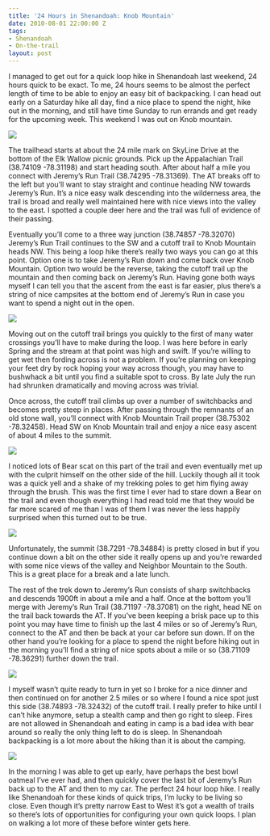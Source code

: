 ```yaml
---
title: '24 Hours in Shenandoah: Knob Mountain'
date: 2010-08-01 22:00:00 Z
tags:
- Shenandoah
- On-the-trail
layout: post
---
```

I managed to get out for a quick loop hike in Shenandoah last weekend, 24 hours quick to be exact. To me, 24 hours seems to be almost the perfect length of time to be able to enjoy an easy bit of backpacking. I can head out early on a Saturday hike all day, find a nice place to spend the night, hike out in the morning, and still have time Sunday to run errands and get ready for the upcoming week. This weekend I was out on Knob mountain.

<img src='/images/knob.jpg' >

The trailhead starts at about the 24 mile mark on SkyLine Drive at the bottom of the Elk Wallow picnic grounds. Pick up the Appalachian Trail (38.74109 -78.31198) and start heading south. After about half a mile you connect with Jeremy’s Run Trail (38.74295 -78.31369). The AT breaks off to the left but you’ll want to stay straight and continue heading NW towards Jeremy’s Run. It’s a nice easy walk descending into the wilderness area, the trail is broad and really well maintained here with nice views into the valley to the east. I spotted a couple deer here and the trail was full of evidence of their passing.

<!--more-->

Eventually you’ll come to a three way junction (38.74857 -78.32070) Jeremy’s Run Trail continues to the SW and a cutoff trail to Knob Mountain heads NW. This being a loop hike there’s really two ways you can go at this point. Option one is to take Jeremy’s Run down and come back over Knob Mountain. Option two would be the reverse, taking the cutoff trail up the mountain and then coming back on Jeremy’s Run. Having gone both ways myself I can tell you that the ascent from the east is far easier, plus there’s a string of nice campsites at the bottom end of Jeremy’s Run in case you want to spend a night out in the open.

<img src='/images/knobrun.jpg' >

Moving out on the cutoff trail brings you quickly to the first of many water crossings you’ll have to make during the loop. I was here before in early Spring and the stream at that point was high and swift. If you’re willing to get wet then fording across is not a problem. If you’re planning on keeping your feet dry by rock hoping your way across though, you may have to bushwhack a bit until you find a suitable spot to cross. By late July the run had shrunken dramatically and moving across was trivial.

Once across, the cutoff trail climbs up over a number of switchbacks and becomes pretty steep in places. After passing through the remnants of an old stone wall, you’ll connect with Knob Mountain Trail proper (38.75302 -78.32458). Head SW on Knob Mountain trail and enjoy a nice easy ascent of about 4 miles to the summit.

<img src='/images/knobwall.jpg' >

I noticed lots of Bear scat on this part of the trail and even eventually met up with the culprit himself on the other side of the hill. Luckily though all it took was a quick yell and a shake of my trekking poles to get him flying away through the brush. This was the first time I ever had to stare down a Bear on the trail and even though everything I had read told me that they would be far more scared of me than I was of them I was never the less happily surprised when this turned out to be true.

<img src='/images/knobneighbor.jpg' >

Unfortunately, the summit (38.7291 -78.34884) is pretty closed in but if you continue down a bit on the other side it really opens up and you’re rewarded with some nice views of the valley and Neighbor Mountain to the South. This is a great place for a break and a late lunch.

The rest of the trek down to Jeremy’s Run consists of sharp switchbacks and descends 1900ft in about a mile and a half. Once at the bottom you’ll merge with Jeremy’s Run Trail (38.71197 -78.37081) on the right, head NE on the trail back towards the AT. If you’ve been keeping a brisk pace up to this point you may have time to finish up the last 4 miles or so of Jeremy’s Run, connect to the AT and then be back at your car before sun down. If on the other hand you’re looking for a place to spend the night before hiking out in the morning you’ll find a string of nice spots about a mile or so (38.71109 -78.36291) further down the trail.

<img src='/images/knobtent.jpg' >

I myself wasn’t quite ready to turn in yet so I broke for a nice dinner and then continued on for another 2.5 miles or so where I found a nice spot just this side (38.74893 -78.32432) of the cutoff trail. I really prefer to hike until I can’t hike anymore, setup a stealth camp and then go right to sleep. Fires are not allowed in Shenandoah and eating in camp is a bad idea with bear around so really the only thing left to do is sleep. In Shenandoah backpacking is a lot more about the hiking than it is about the camping.

<img src='/images/knobbreakfast.jpg' >

In the morning I was able to get up early, have perhaps the best bowl oatmeal I’ve ever had, and then quickly cover the last bit of Jeremy’s Run back up to the AT and then to my car. The perfect 24 hour loop hike. I really like Shenandoah for these kinds of quick trips, I’m lucky to be living so close. Even though it’s pretty narrow East to West it’s got a wealth of trails so there’s lots of opportunities for configuring your own quick loops. I plan on walking a lot more of these before winter gets here.
